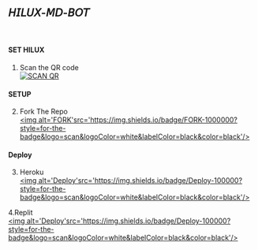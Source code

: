 ## 𝘏𝘐𝘓𝘜𝘟-𝘔𝘋-𝘉𝘖𝘛
<br>

#### SET HILUX

1. Scan the QR code
    <br>
<a href='https://viper-x0.onrender.com/' target="_blank"><img alt='SCAN QR' src='https://img.shields.io/badge/Scan_qr-100000?style=for-the-badge&logo=scan&logoColor=white&labelColor=black&color=black'/></a>

#### SETUP

2. Fork The Repo
    <br>
<a href='https://github.com/S-U-P-E-R-I-O-R/Hilux-wa-Bot/fork' target="_blank"><img alt='FORK'src='https://img.shields.io/badge/FORK-1000000?style=for-the-badge&logo=scan&logoColor=white&labelColor=black&color=black'/></a>

#### Deploy

3. Heroku
    <br>
<a href='https://heroku.com/deploy?template=https://github.com/S-U-P-E-R-I-O-R/Hilux-wa-Bot' target="_blank"><img alt='Deploy'src='https://img.shields.io/badge/Deploy-100000?style=for-the-badge&logo=scan&logoColor=white&labelColor=black&color=black'/></a>

4.Replit
    <br>
<a href='https://replit.com/@AnandhuA2/Hilux-wa-Bot?s=app' target="_blank"><img alt='Deploy'src='https://img.shields.io/badge/Deploy-100000?style=for-the-badge&logo=scan&logoColor=white&labelColor=black&color=black'/></a>

